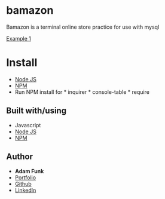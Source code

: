 # bamazon
Bamazon is a terminal online store practice for use with mysql

[Example 1]('images/example1')

# Install 
* [Node JS](https://nodejs.org/en/)
* [NPM](https://www.npmjs.com/)
* Run NPM install for 
        * inquirer
        * console-table
        * require


## Built with/using
* Javascript
* [Node JS](https://nodejs.org/en/)
* [NPM](https://www.npmjs.com/)

## Author 

* **Adam Funk** 
* [Portfolio](https://funkaj.github.io/Portfolio/)
* [Github](https://github.com/funkaj)
* [LinkedIn](https://www.linkedin.com/feed/)

